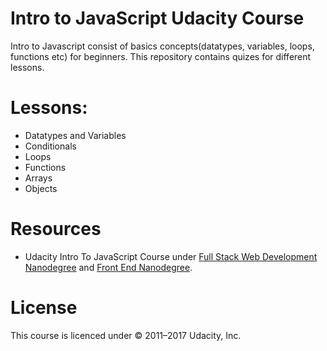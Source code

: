 # Intro to JavaScript Udacity Course

Intro to Javascript consist of basics concepts(datatypes, variables, loops, functions etc) for beginners.
This repository contains quizes for different lessons.

# Lessons:

- Datatypes and Variables
- Conditionals
- Loops
- Functions
- Arrays
- Objects

# Resources

- Udacity Intro To JavaScript Course under [Full Stack Web Development Nanodegree](https://www.udacity.com/course/full-stack-web-developer-nanodegree--nd004) and [Front End Nanodegree](https://www.udacity.com/course/front-end-web-developer-nanodegree--nd001).

# License

This course is licenced under © 2011–2017 Udacity, Inc.
